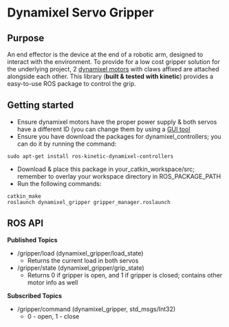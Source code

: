 # Dynamixel Servo Gripper

## Purpose

An end effector is the device at the end of a robotic arm, designed to interact with the environment. To provide for a low cost gripper solution for the underlying project, 2 [dynamixel motors](http://www.robotis.us/dynamixel-ax-18a/) with claws affixed are attached alongside each other. This library (**built & tested with kinetic**) provides a easy-to-use ROS package to control the grip.

## Getting started

* Ensure dynamixel motors have the proper power supply & both servos have a different ID (you can change them by using a [GUI tool](http://emanual.robotis.com/docs/en/software/dynamixel/dynamixel_workbench/#gui)
* Ensure you have download the packages for dynamixel_controllers; you can do it by running the command:
```
sudo apt-get install ros-kinetic-dynamixel-controllers
```
* Download & place this package in your_catkin_workspace/src; remember to overlay your workspace directory in ROS_PACKAGE_PATH
* Run the following commands:
```
catkin_make
roslaunch dynamixel_gripper gripper_manager.roslaunch
```

## ROS API

**Published Topics**
* /gripper/load (dynamixel_gripper/load_state)
  - Returns the current load in both servos
* /gripper/state (dynamixel_gripper/grip_state)
  - Returns 0 if gripper is open, and 1 if gripper is closed; contains other motor info as well

**Subscribed Topics**
* /gripper/command (dynamixel_gripper, std_msgs/Int32)
  - 0 - open, 1 - close
